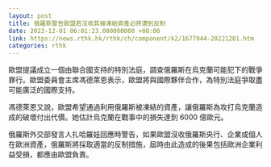 ```yaml
---
layout: post
title: 俄羅斯警告歐盟若沒收其被凍結資產必將遭到反制
date: 2022-12-01 06:01:23.000000000 +08:00
link: https://news.rthk.hk/rthk/ch/component/k2/1677944-20221201.htm
categories: rthk
---
```


歐盟提議成立一個由聯合國支持的特別法庭，調查俄羅斯在烏克蘭可能犯下的戰爭罪行。歐盟委員會主席馮德萊恩表示，歐盟將與國際夥伴合作，為特別法庭爭取盡可能廣泛的國際支持。

馮德萊恩又說，歐盟希望通過利用俄羅斯被凍結的資產，讓俄羅斯為攻打烏克蘭造成的破壞付出代價。她估計烏克蘭在戰事中的損失達到 6000 億歐元。

俄羅斯外交部發言人扎哈羅娃回應時警告，如果歐盟沒收俄羅斯央行、企業或個人在歐洲資產，俄羅斯將採取適當的反制措施，屆時由此造成的後果包括歐洲企業利益受損，都應由歐盟負責。
